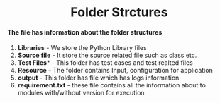 <h1 align ="Center"> Folder Strctures </h1>

#### The file has information about the folder structures

1. **Libraries** - We store the Python Library files
2. **Source file** - It store the source related file such as class etc.
3. **Test Files*** - This folder has test cases and test realted files
4. **Resource** - The folder contains Input, configuration for application
5. **output** - This folder has file which has logs information
6. **requirement.txt** - these file contains all the information about to modules with/without version for execution

